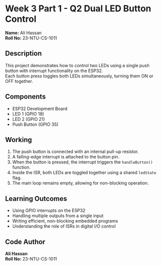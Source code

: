 # Week 3 Part 1 - Q2 Dual LED Button Control

**Name:** Ali Hassan  
**Roll No:** 23-NTU-CS-1011  

## Description
This project demonstrates how to control two LEDs using a single push button with interrupt functionality on the ESP32.  
Each button press toggles both LEDs simultaneously, turning them ON or OFF together.

## Components
- ESP32 Development Board  
- LED 1 (GPIO 18)  
- LED 2 (GPIO 21)  
- Push Button (GPIO 35)

## Working
1. The push button is connected with an internal pull-up resistor.  
2. A falling-edge interrupt is attached to the button pin.  
3. When the button is pressed, the interrupt triggers the `handleButton()` function.  
4. Inside the ISR, both LEDs are toggled together using a shared `ledState` flag.  
5. The main loop remains empty, allowing for non-blocking operation.

## Learning Outcomes
- Using GPIO interrupts on the ESP32  
- Handling multiple outputs from a single input  
- Writing efficient, non-blocking embedded programs  
- Understanding the role of ISRs in digital I/O control

## Code Author
**Ali Hassan**  
**Roll No:** 23-NTU-CS-1011
